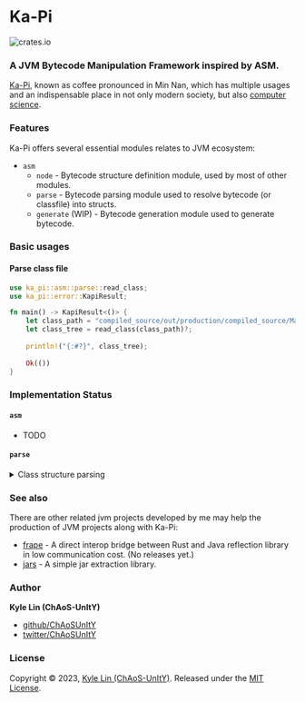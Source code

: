 # Ka-Pi

![crates.io](https://img.shields.io/crates/v/ka-pi.svg)

### A JVM Bytecode Manipulation Framework inspired by ASM.

[Ka-Pi](https://en.wiktionary.org/wiki/ka-pi), known as coffee 
pronounced in Min Nan, which has multiple usages and an indispensable
place in not only modern society, but also [computer science](https://en.wikipedia.org/wiki/Java_(programming_language)).

### Features

Ka-Pi offers several essential modules relates to JVM ecosystem:

- `asm`
  - `node` - Bytecode structure definition module, used by most of other modules.
  - `parse` - Bytecode parsing module used to resolve bytecode (or classfile) into structs.
  - `generate` (WIP) - Bytecode generation module used to generate bytecode.

### Basic usages

#### Parse class file

```rust
use ka_pi::asm::parse::read_class;
use ka_pi::error::KapiResult;

fn main() -> KapiResult<()> {
    let class_path = "compiled_source/out/production/compiled_source/Main.class";
    let class_tree = read_class(class_path)?;
    
    println!("{:#?}", class_tree);
    
    Ok(())
}
```

### Implementation Status

#### `asm` 
- TODO

#### `parse`
<details>
    <summary> Class structure parsing </summary>

- [x] Magic Number (0xCAFEBABE)
- [x] Constant Pool
  - [x] Utf8
  - [x] Integer
  - [x] Float
  - [x] Long
  - [x] Double
  - [x] Class
  - [x] String
  - [x] Fieldref
  - [x] Methodref
  - [x] InterfaceMethodref
  - [x] NameAndType
  - [x] MethodHandle
  - [x] MethodType
  - [x] InvokeDynamic
- [x] Access Flags (Class)
- [x] This Class
- [x] Super Class
- [x] Interfaces
- [x] Field
  - [x] Access Flags (Field)
  - [x] Name Index
  - [x] Descriptor Index
  - [x] Attributes (See Class#Attributes)
- [x] Method
  - [x] Access Flags (Method)
  - [x] Name Index
  - [x] Descriptor Index
  - [x] Attributes (See Class#Attributes)
- [x] Attributes
  - [x] Attribute Info
    - [x] Critical for JVM
      - [x] ConstantValue
      - [x] Code
      - [x] StackMapTable
      - [x] BootstrapMethods
      - [x] NestHost
      - [x] NestMembers
      - [x] PermittedSubclasses
    - [x] Critical for Java SE
      - [x] Exceptions
      - [x] InnerClasses
      - [x] EnclosingMethod
      - [x] Synthetic
      - [x] Signature
      - [x] Record
      - [x] SourceFile
      - [x] LineNumberTable
      - [x] LocalVariableTable
      - [x] LocalVariableTypeTable
    - [x] Not critical
      - [x] SourceDebugExtension
      - [x] Deprecated
      - [x] RuntimeVisibleAnnotations
      - [x] RuntimeInvisibleAnnotations
      - [x] RuntimeVisibleParameterAnnotations
      - [x] RuntimeInvisibleParameterAnnotations
      - [x] RuntimeVisibleTypeAnnotations
      - [x] RuntimeInvisibleTypeAnnotations
      - [x] AnnotationDefault
      - [x] MethodParameters
      - [x] Module
      - [x] ModulePackages
      - [x] ModuleMainClass
    - [x] Custom Attribute (Not described in specification)
</details>


### See also

There are other related jvm projects developed by me may help the production of JVM projects along with Ka-Pi:
- [frape](https://github.com/ChAoSUnItY/frape) - A direct interop bridge between Rust and Java reflection library in low 
  communication cost. (No releases yet.)
- [jars](https://github.com/ChAoSUnItY/jars) - A simple jar extraction library.

### Author

**Kyle Lin (ChAoS-UnItY)**

* [github/ChAoSUnItY](https://github.com/ChAoSUnItY)
* [twitter/ChAoSUnItY](https://twitter.com/ChAoSUnItY_)

### License

Copyright © 2023, [Kyle Lin (ChAoS-UnItY)](https://github.com/ChAoSUnItY).
Released under the [MIT License](LICENSE).
